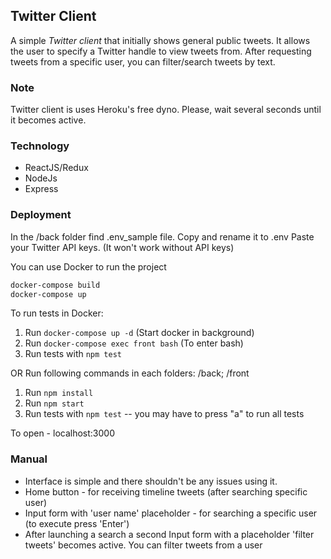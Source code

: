 ## Twitter Client

A simple *Twitter client* that initially shows general public tweets. It allows the user to specify a Twitter handle to view tweets from. After requesting tweets from a specific user, you can filter/search tweets by text.

### Note
Twitter client is uses Heroku's free dyno. Please, wait several seconds until it becomes active.

### Technology

- ReactJS/Redux
- NodeJs
- Express

### Deployment

In the /back folder find .env_sample file. Copy and rename it to .env
Paste your Twitter API keys. (It won't work without API keys)

You can use Docker to run the project

```sh
docker-compose build
docker-compose up
```
To run tests in Docker:
1. Run `docker-compose up -d` (Start docker in background)
2. Run `docker-compose exec front bash` (To enter bash)
3. Run tests with `npm test`

OR
Run following commands in each folders: /back; /front
1. Run `npm install`
2. Run `npm start`
3. Run tests with `npm test` -- you may have to press "a" to run all tests

To open  - localhost:3000

### Manual

* Interface is simple and there shouldn't be any issues using it.
* Home button - for receiving timeline tweets (after searching specific user)
* Input form with 'user name' placeholder - for searching a specific user (to execute press 'Enter')
* After launching a search a second Input form with a placeholder 'filter tweets' becomes active. You can filter tweets from a user 

